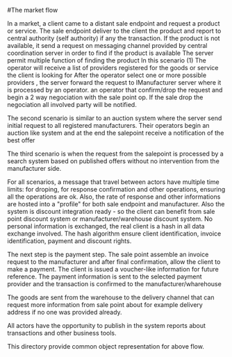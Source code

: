 #The market flow

In a market, a client came to a distant sale endpoint and request a product or service.
The sale endpoint deliver to the client the product and report to central authority (self authority) if any the transaction.
If the product is not available, it send a request
on messaging channel provided by central coordination server in order to find if the product is available 
The server permit multiple function of finding the product 
In this scenario (1)
The operator will receive   a list of providers registered for the goods or service
the client is looking for
After the operator select one or more possible providers , the server forward the request  to IManufacturer server where it is processed by an operator.
an operator that confirm/drop the request and begin a 2 way negociation with the sale point op. If the sale drop the negociation all involved party will be 
notified.

The second scenario is similar to an auction system where the server send initial request to all registered manufacturers. Their operators begin an auction like 
system and at the end the salepoint receive a notification of the best offer

The third scenario is when the request from the salepoint is processed by a search system based on published offers without no intervention from 
the manufacturer side. 

For all scenarios, a message that travel between actors have multiple time limits: for droping, for response confirmation and other operations,
ensuring all the operations are ok. Also, the rate of response and other informations are hosted into a "profile" for both sale endpoint and 
manufacturer. Also the system is discount integration ready - so the client can benefit from sale point discount system or manufacturer/warehouse discount system. 
No personal information is exchanged, the real client is a hash in all data exchange involved. The hash algorithm ensure  client identification, invoice identification,
payment and discount rights.

The next step is the payment step. The sale point assemble an invoice request to the manufacturer and after final confirmation, allow the client 
to make a payment. The client is issued a voucher-like information for future reference. The payment information is sent to the selected payment 
provider and the transaction is confirmed to the manufacturer/wharehouse 

The goods are sent from the warehouse to the delivery channel that can request more information from sale point about for example delivery address
if no one was provided already.

All actors have the opportunity to publish in the system reports about transactions and other business tools.

This directory provide common object representation for above flow.


